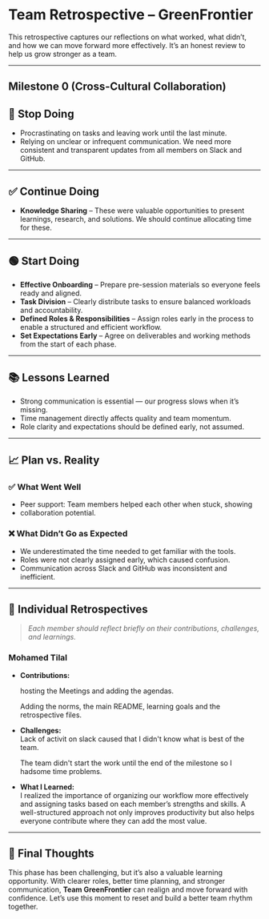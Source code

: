 # Team Retrospective – GreenFrontier

This retrospective captures our reflections on what worked, what didn’t,
and how we can move forward more effectively.
It’s an honest review to help us grow stronger as a team.

---

## Milestone 0 (Cross-Cultural Collaboration)

## 🛑 Stop Doing

- Procrastinating on tasks and leaving work until the last minute.
- Relying on unclear or infrequent communication. We need more consistent
and transparent updates from all members on Slack and GitHub.

---

## ✅ Continue Doing

- **Knowledge Sharing** – These were valuable opportunities to present
learnings, research, and solutions. We should continue allocating time for these.

---

## 🟢 Start Doing

- **Effective Onboarding** – Prepare pre-session materials so everyone
feels ready and aligned.
- **Task Division** – Clearly distribute tasks to ensure balanced workloads and accountability.
- **Defined Roles & Responsibilities** – Assign roles early in the process
to enable a structured and efficient workflow.
- **Set Expectations Early** – Agree on deliverables and working methods
from the start of each phase.

---

## 📚 Lessons Learned

- Strong communication is essential — our progress slows when it’s missing.
- Time management directly affects quality and team momentum.
- Role clarity and expectations should be defined early, not assumed.

---

## 📈 Plan vs. Reality

### ✅ What Went Well

- Peer support: Team members helped each other when stuck, showing
- collaboration potential.

### ❌ What Didn’t Go as Expected

- We underestimated the time needed to get familiar with the tools.
- Roles were not clearly assigned early, which caused confusion.
- Communication across Slack and GitHub was inconsistent and inefficient.

---

## 👤 Individual Retrospectives

> _Each member should reflect briefly on their contributions, challenges, and learnings._

### Mohamed Tilal

- **Contributions:**  

  hosting the Meetings and adding the agendas.

  Adding the norms, the main README, learning goals and the retrospective files.

- **Challenges:**  
  Lack of activit on slack caused that I didn't know what is best of the team.

  The team didn't start the work until the end of the milestone
   so I hadsome time problems.
- **What I Learned:**  
  I realized the importance of organizing our workflow more effectively and
  assigning tasks based on each member’s strengths and skills.
  A well-structured approach not only improves productivity but
  also helps everyone contribute where they can add the most value.

---

## 🌱 Final Thoughts

This phase has been challenging, but it’s also a valuable learning opportunity.
With clearer roles, better time planning, and stronger communication,
**Team GreenFrontier** can realign and move forward with confidence.
Let’s use this moment to reset and build a better team rhythm together.
